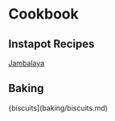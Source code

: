# Cookbook
## Instapot Recipes
[Jambalaya](instapot/IP_Jambalaya.md)

## Baking
{biscuits](baking/biscuits.md)
